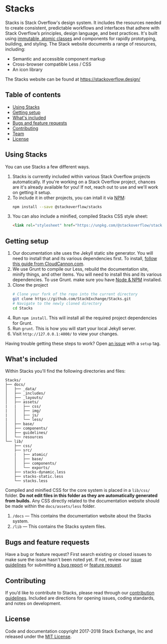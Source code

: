 # Stacks

Stacks is Stack Overflow's design system. It includes the resources needed to create consistent, predictable workflows and interfaces that adhere with Stack Overflow’s principles, design language, and best practices. It's built using [immutable, atomic classes](http://johnpolacek.com/rethinking/) and components for rapidly prototyping, building, and styling. The Stack website documents a range of resources, including:

 - Semantic and accessible component markup
 - Cross-browser compatible Less / CSS
 - An icon library

The Stacks website can be found at https://stackoverflow.design/


## Table of contents

 - [Using Stacks](#using-stacks)
 - [Getting setup](#getting-setup)
 - [What's included](#whats-included)
 - [Bugs and feature requests](#bugs-and-feature-requests)
 - [Contributing](#contributing)
 - [Team](#team)
 - [License](#license)


## Using Stacks

You can use Stacks a few different ways.

 1. Stacks is currently included within various Stack Overflow projects automatically. If you're working on a Stack Overflow project, chances are it's already available for you! If not, reach out to use and we'll work on getting it setup.
 2. To include it in other projects, you can intall it via [NPM](https://www.npmjs.com/package/@stackoverflow/stacks):
    ```bash
    npm install --save @stackoverflow/stacks
    ```
 3. You can also include a minified, compiled Stacks CSS style sheet:
    ```html
    <link rel="stylesheet" href="https://unpkg.com/@stackoverflow/stacks">
    ```

## Getting setup

 1. Our documentation site uses the Jekyll static site generator. You will need to install that and its various dependencies first. To install, [follow this guide from CloudCannon.com](https://learn.cloudcannon.com/jekyll/install-jekyll-on-os-x/).
 2. We use Grunt to compile our Less, rebuild the documentation site, minify things, and other items. You will need to install this and its various dependencies. To use Grunt. make sure you have [Node & NPM](https://nodejs.org/en/download/) installed.
 3. Clone the project
    ```bash
    # Clone your fork of the repo into the current directory
    git clone https://github.com/StackExchange/Stacks.git
    # Navigate to the newly cloned directory
    cd Stacks
    ```
 4. Run `npm install`. This will install all the required project dependencies for Grunt.
 3. Run `grunt`. This is how you will start your local Jekyll server.
 4. Visit `http://127.0.0.1:4000/` to view your changes.

Having trouble getting these steps to work? Open [an issue](https://gh.stackoverflow.com/Design/Stacks/issues/new) with a `setup` tag.

## What's included

Within Stacks you'll find the following directories and files:

```
Stacks/
├── docs/
│   ├── _data/
│   ├── _includes/
│   ├── _layouts/
│   ├── assets/
|   |   ├── css/
|   │   ├── img/
|   │   ├── js/
|   │   └── less/
│   ├── base/
│   ├── components/
│   ├── guidelines/
│   └── resources
└── lib/
    ├── css/
    ├── src/
    |   ├── atomic/
    │   ├── base/
    │   ├── components/
    │   └── exports/
    ├── stacks-dynamic.less
    ├── stacks-static.less
    └── stacks.less
```

Compiled and minified CSS for the core system is placed in a `lib/css/` folder. **Do not edit files in this folder as they are automatically generated from builds.** Any CSS directly related to the documentation website should be made within the `docs/assets/less` folder.

  1. `/docs` — This contains the documentation website about the Stacks system.
  2. `/lib` — This contains the Stacks system files.

## Bugs and feature requests

Have a bug or feature request? First search existing or closed issues to make sure the issue hasn't been noted yet. If not, review our [issue guidelines](/CONTRIBUTING.md#open-an-issue) for submitting [a bug report](/CONTRIBUTING.md#reporting-bugs) or [feature request](/CONTRIBUTING.md#feature-requests).


## Contributing

If you’d like to contribute to Stacks, please read through our [contribution guidelines](/CONTRIBUTING.md). Included are directions for opening issues, coding standards, and notes on development.

## License

Code and documentation copyright 2017-2018 Stack Exchange, Inc and released under the [MIT License](/LICENSE.MD).
